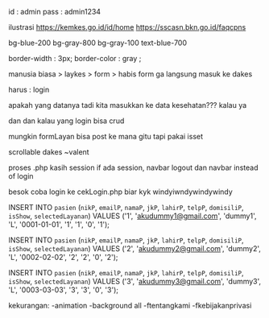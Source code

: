 id : admin
pass : admin1234

ilustrasi
https://kemkes.go.id/id/home
https://sscasn.bkn.go.id/faqcpns

bg-blue-200
bg-gray-800
bg-gray-100
text-blue-700

border-width : 3px;
border-color : gray ;


manusia biasa > laykes > form > habis form ga langsung masuk ke dakes

harus : 
login

apakah yang datanya tadi kita masukkan ke data kesehatan???
kalau ya 

dan dan
kalau yang login
bisa crud



mungkin formLayan bisa post ke mana gitu tapi pakai isset

scrollable dakes ~valent

proses .php kasih session
if ada session, navbar logout dan navbar instead of login



besok coba login ke cekLogin.php biar kyk windyiwndywindywindy


INSERT INTO `pasien` (`nikP`, `emailP`, `namaP`, `jkP`, `lahirP`, `telpP`, `domisiliP`, `isShow`, `selectedLayanan`) VALUES ('1', 'akudummy1@gmail.com', 'dummy1', 'L', '0001-01-01', '1', '1', '0', '1');

INSERT INTO `pasien` (`nikP`, `emailP`, `namaP`, `jkP`, `lahirP`, `telpP`, `domisiliP`, `isShow`, `selectedLayanan`) VALUES ('2', 'akudummy2@gmail.com', 'dummy2', 'L', '0002-02-02', '2', '2', '0', '2');

INSERT INTO `pasien` (`nikP`, `emailP`, `namaP`, `jkP`, `lahirP`, `telpP`, `domisiliP`, `isShow`, `selectedLayanan`) VALUES ('3', 'akudummy3@gmail.com', 'dummy3', 'L', '0003-03-03', '3', '3', '0', '3');

kekurangan:
-animation
-background all
-ftentangkami
-fkebijakanprivasi
